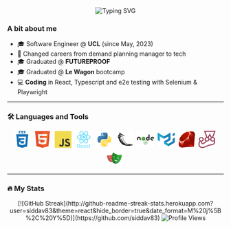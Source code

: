 <div align="center">
  <img src="https://readme-typing-svg.demolab.com?font=Fira+Code&pause=1000&color=0AD764&width=435&height=35&lines=Hi+I'm+Dave.)" alt="Typing SVG" />
</div>

### A bit about me
- 🎓 Software Engineer @ **UCL** (since May, 2023)
- 🛒 Changed careers from demand planning manager to tech
- 🎓 Graduated @ **FUTUREPROOF** 
- 🎓 Graduated @ **Le Wagon** bootcamp
- 💻 **Coding** in React, Typescript and e2e testing with Selenium & Playwright


---

### :hammer_and_wrench: Languages and Tools
<div align="center">
  <img src="https://github.com/devicons/devicon/blob/master/icons/css3/css3-plain-wordmark.svg" title="CSS3" alt="CSS" width="40" height="40"/>&nbsp;
  <img src="https://github.com/devicons/devicon/blob/master/icons/html5/html5-original.svg" title="HTML5" alt="HTML" width="40" height="40"/>&nbsp;
  <img src="https://github.com/devicons/devicon/blob/master/icons/javascript/javascript-original.svg" title="JavaScript" alt="JavaScript" width="40" height="40"/>&nbsp;
  <img src="https://github.com/devicons/devicon/blob/master/icons/react/react-original-wordmark.svg" title="React" alt="React" width="40" height="40"/>&nbsp;
  <img src="https://github.com/devicons/devicon/blob/master/icons/python/python-original.svg" title="Python" alt="Python" width="40" height="40"/>&nbsp;
  <img src="https://github.com/devicons/devicon/blob/master/icons/flask/flask-original.svg" title="Flask" alt="Flask" width="40" height="40"/>&nbsp;
  <img src="https://github.com/devicons/devicon/blob/master/icons/nodejs/nodejs-original-wordmark.svg" title="NodeJS" alt="NodeJS" width="40" height="40"/>&nbsp;
  <img src="https://github.com/devicons/devicon/blob/master/icons/materialui/materialui-original.svg" title="MaterialUI" alt="MaterialUI" width="40" height="40"/>&nbsp;
  <img src="https://github.com/devicons/devicon/blob/master/icons/ruby/ruby-original.svg" title="Ruby" alt="Ruby" width="40" height="40"/>&nbsp;
  <img src="https://github.com/devicons/devicon/blob/master/icons/jest/jest-plain.svg" title="Jest" alt="Jest" width="40" height="40"/>&nbsp;
  <img src="https://github.com/devicons/devicon/blob/master/icons/playwright/playwright-original.svg" title="Playwright" alt="Playwright" width="40" height="40"/>&nbsp;
</div>

---

### :fire: My Stats
<div align="center">
  [![GitHub Streak](http://github-readme-streak-stats.herokuapp.com?user=siddav83&theme=react&hide_border=true&date_format=M%20j%5B%2C%20Y%5D)](https://github.com/siddav83)
  
  <img src="https://komarev.com/ghpvc/?username=siddav83&style=flat-square&color=blue" alt="Profile Views"/>
</div>
